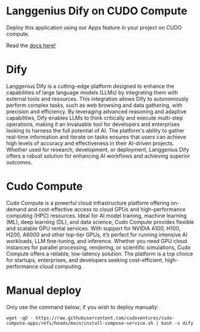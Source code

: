 # Langgenius Dify on CUDO Compute
Deploy this application using our Apps feature in your project on CUDO compute. 

Read the [docs here!](https://www.cudocompute.com/docs/apps/dify)

# Dify
Langgenius Dify is a cutting-edge platform designed to enhance the capabilities of large language 
models (LLMs) by integrating them with external tools and resources. This integration allows Dify to 
autonomously perform complex tasks, such as web browsing and data gathering, with precision and 
efficiency. By leveraging advanced reasoning and adaptive capabilities, Dify enables LLMs to think 
critically and execute multi-step operations, making it an invaluable tool for developers and 
enterprises looking to harness the full potential of AI. The platform's ability to gather real-time 
information and iterate on tasks ensures that users can achieve high levels of accuracy and 
effectiveness in their AI-driven projects. Whether used for research, development, or deployment,
Langgenius Dify offers a robust solution for enhancing AI workflows and achieving superior outcomes.

# Cudo Compute
Cudo Compute is a powerful cloud infrastructure platform offering on-demand and cost-effective access to cloud GPUs and high-performance computing (HPC) resources.
Ideal for AI model training, machine learning (ML), deep learning (DL), and data science, Cudo Compute provides flexible and scalable GPU rental services. 
With support for NVIDIA A100, H100, H200, A6000 and other top-tier GPUs, it’s perfect for running intensive AI workloads, LLM fine-tuning, and inference. 
Whether you need GPU cloud instances for parallel processing, rendering, or scientific simulations, Cudo Compute offers a reliable, low-latency solution. 
The platform is a top choice for startups, enterprises, and developers seeking cost-efficient, high-performance cloud computing.

# Manual deploy
Only use the command below; if you wish to deploy manually:

```shell
wget -qO - https://raw.githubusercontent.com/cudoventures/cudo-compute-apps/refs/heads/main/install-compose-service.sh | bash -s dify
```
